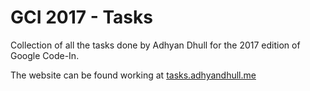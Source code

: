 # GCI 2017 - Tasks
Collection of all the tasks done by Adhyan Dhull for the 2017 edition of Google Code-In. 

The website can be found working at [tasks.adhyandhull.me](https://tasks.adhyandhull.me)

